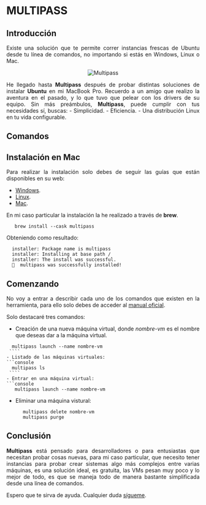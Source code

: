 <div align="justify">

# MULTIPASS

## Introducción

  Existe una solución que te permite correr instancias frescas de Ubuntu desde tu línea de comandos, no importando si estás en Windows, Linux o Mac.

  <div align="center">
    <img src="https://assets.ubuntu.com/v1/0698ab2d-muiltipass-promo-header.png" with="200px" alt="Multipass">
  </div>

  He llegado hasta __Multipass__ después de probar distintas soluciones de instalar __Ubuntu__ en mi MacBook Pro. Recuerdo a un amigo que realizo la aventura en el pasado, y lo que tuvo que pelear con los drivers de su equipo. Sin más preámbulos, __Multipass__, puede cumplir con tus necesidades sí, buscas:
    - Simplicidad.
    - Eficiencia.
    - Una distribución Linux en tu vida configurable.

## Comandos




## Instalación en Mac

  Para realizar la instalación solo debes de seguir las guías que están disponibles en su web:
  - [Windows](https://multipass.run/docs/installing-on-windows).
  - [Linux](https://multipass.run/docs/installing-on-linux).
  - [Mac](https://multipass.run/docs/installing-on-macos).

  En mi caso particular la instalación la he realizado a través de __brew__.
```console
   brew install --cask multipass
```
  Obteniendo como resultado:
```console
  installer: Package name is multipass
  installer: Installing at base path /
  installer: The install was successful.
  🍺  multipass was successfully installed!                                                      
```

## Comenzando

  No voy a entrar a describir cada uno de los comandos que existen en la herramienta, para ello solo debes de acceder al [manual oficial](https://multipass.run/docs/alias-command).

  Solo destacaré tres comandos:
   - Creación de una nueva máquina virtual, donde _nombre-vm_ es el nombre que deseas dar a la máquina virtual.
   ```console
     multipass launch --name nombre-vm
    ````  
   - Listado de las máquinas virtuales:
   ```console
     multipass ls  
    ````
  - Entrar en una máquina virtual:
  ```console
      multipass launch --name nombre-vm
   ````
  - Eliminar una máquina vistural:
  ```console
        multipass delete nombre-vm
        multipass purge
   ````

## Conclusión

 __Multipass__ está pensado para desarrolladores o para entusiastas que necesitan probar cosas nuevas, para mi caso particular, que necesito tener instancias para probar crear sistemas algo más complejos entre varias máquinas, es una solución ideal, es gratuita, las VMs pesan muy poco y lo mejor de todo, es que se maneja todo de manera bastante simplificada desde una línea de comandos.

 Espero que te sirva de ayuda. Cualquier duda [sígueme](https:www.jpexposito.com).


</div>
